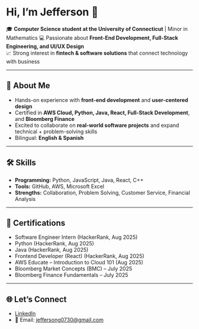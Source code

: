 # Hi, I’m Jefferson 👋  

🎓 **Computer Science student at the University of Connecticut** | Minor in Mathematics 
💻 Passionate about **Front-End Development, Full-Stack Engineering, and UI/UX Design**  
📈 Strong interest in **fintech & software solutions** that connect technology with business  

---

## 🚀 About Me
- Hands-on experience with **front-end development** and **user-centered design**  
- Certified in **AWS Cloud, Python, Java, React, Full-Stack Development**, and **Bloomberg Finance**  
- Excited to collaborate on **real-world software projects** and expand technical + problem-solving skills  
- Bilingual: **English & Spanish**  

---

## 🛠️ Skills
- **Programming:** Python, JavaScript, Java, React, C++
- **Tools:** GitHub, AWS, Microsoft Excel  
- **Strengths:** Collaboration, Problem Solving, Customer Service, Financial Analysis  

---

## 📜 Certifications
- Software Engineer Intern (HackerRank, Aug 2025)  
- Python (HackerRank, Aug 2025)  
- Java (HackerRank, Aug 2025)  
- Frontend Developer (React) (HackerRank, Aug 2025)  
- AWS Educate – Introduction to Cloud 101 (Aug 2025)  
- Bloomberg Market Concepts (BMC) – July 2025  
- Bloomberg Finance Fundamentals – July 2025  

---

## 🌐 Let’s Connect
- [LinkedIn](https://linkedin.com/in/jefferson-gonzalez01107)  
- 📧 Email: jeffersong0730@gmail.com  
